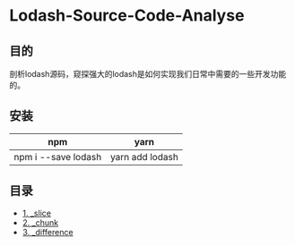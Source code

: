 # Lodash-Source-Code-Analyse

## 目的

剖析lodash源码，窥探强大的lodash是如何实现我们日常中需要的一些开发功能的。

## 安装
| npm | yarn |
|-----|------|
| npm i --save lodash  | yarn add lodash |

## 目录

- [1. _slice](https://github.com/JCHappytime/Lodash-Source-Code-Analyse/issues/1)
- [2. _chunk](https://github.com/JCHappytime/Lodash-Source-Code-Analyse/issues/2)
- [3. _difference](https://github.com/JCHappytime/Lodash-Source-Code-Analyse/issues/3)










